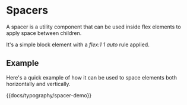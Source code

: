 # Spacers

A spacer is a utility component that can be used inside flex elements to apply space between children.

It's a simple block element with a _flex:1 1 auto_ rule applied.

## Example

Here's a quick example of how it can be used to space elements both horizontally and vertically.

{{docs/typography/spacer-demo}}
